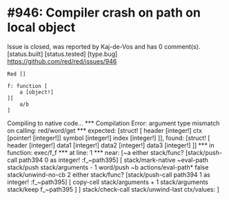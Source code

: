 
#946: Compiler crash on path on local object
================================================================================
Issue is closed, was reported by Kaj-de-Vos and has 0 comment(s).
[status.built] [status.tested] [type.bug]
<https://github.com/red/red/issues/946>

```
Red []

f: function [
    a [object!]
][
    a/b
]
```

Compiling to native code...
**\* Compilation Error: argument type mismatch on calling: red/word/get 
**\* expected: [struct! [
        header [integer!] 
        ctx [pointer! [integer!]] 
        symbol [integer!] 
        index [integer!]
    ]], found: [struct! [
        header [integer!] 
        data1 [integer!] 
        data2 [integer!] 
        data3 [integer!]
    ]] 
**\* in function: exec/f_f
**\* at line: 1 
**\* near: [~a 
    either stack/func? [stack/push-call path394 0 as integer! :f_~path395] [
        stack/mark-native ~eval-path 
        stack/push stack/arguments - 1 
        word/push ~b 
        actions/eval-path\* false 
        stack/unwind-no-cb 2 
        either stack/func? [stack/push-call path394 1 as integer! :f_~path395] [
            copy-cell stack/arguments + 1 stack/arguments 
            stack/keep 
            f_~path395
        ]
    ] 
    stack/check-call 
    stack/unwind-last 
    ctx/values:
]



